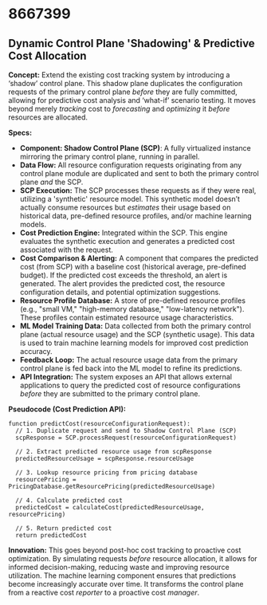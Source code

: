 # 8667399

## Dynamic Control Plane 'Shadowing' & Predictive Cost Allocation

**Concept:** Extend the existing cost tracking system by introducing a ‘shadow’ control plane. This shadow plane duplicates the configuration requests of the primary control plane *before* they are fully committed, allowing for predictive cost analysis and ‘what-if’ scenario testing.  It moves beyond merely *tracking* cost to *forecasting* and *optimizing* it *before* resources are allocated.

**Specs:**

*   **Component: Shadow Control Plane (SCP)**:  A fully virtualized instance mirroring the primary control plane, running in parallel.
*   **Data Flow:** All resource configuration requests originating from any control plane module are duplicated and sent to both the primary control plane *and* the SCP.
*   **SCP Execution:**  The SCP processes these requests as if they were real, utilizing a 'synthetic' resource model. This synthetic model doesn’t actually consume resources but *estimates* their usage based on historical data, pre-defined resource profiles, and/or machine learning models.
*   **Cost Prediction Engine:** Integrated within the SCP.  This engine evaluates the synthetic execution and generates a predicted cost associated with the request.
*   **Cost Comparison & Alerting:** A component that compares the predicted cost (from SCP) with a baseline cost (historical average, pre-defined budget).  If the predicted cost exceeds the threshold, an alert is generated.  The alert provides the predicted cost, the resource configuration details, and potential optimization suggestions.
*   **Resource Profile Database:** A store of pre-defined resource profiles (e.g., "small VM," "high-memory database," "low-latency network").  These profiles contain estimated resource usage characteristics.
*   **ML Model Training Data:**  Data collected from both the primary control plane (actual resource usage) and the SCP (synthetic usage). This data is used to train machine learning models for improved cost prediction accuracy.
*   **Feedback Loop:**  The actual resource usage data from the primary control plane is fed back into the ML model to refine its predictions.
*    **API Integration:**  The system exposes an API that allows external applications to query the predicted cost of resource configurations *before* they are submitted to the primary control plane.

**Pseudocode (Cost Prediction API):**

```
function predictCost(resourceConfigurationRequest):
  // 1. Duplicate request and send to Shadow Control Plane (SCP)
  scpResponse = SCP.processRequest(resourceConfigurationRequest)

  // 2. Extract predicted resource usage from scpResponse
  predictedResourceUsage = scpResponse.resourceUsage

  // 3. Lookup resource pricing from pricing database
  resourcePricing = PricingDatabase.getResourcePricing(predictedResourceUsage)

  // 4. Calculate predicted cost
  predictedCost = calculateCost(predictedResourceUsage, resourcePricing)

  // 5. Return predicted cost
  return predictedCost
```

**Innovation:** This goes beyond post-hoc cost tracking to proactive cost optimization. By simulating requests *before* resource allocation, it allows for informed decision-making, reducing waste and improving resource utilization. The machine learning component ensures that predictions become increasingly accurate over time. It transforms the control plane from a reactive cost *reporter* to a proactive cost *manager*.